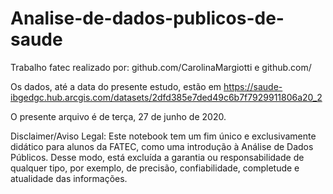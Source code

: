 # Analise-de-dados-publicos-de-saude
Trabalho fatec realizado por:
github.com/CarolinaMargiotti
e
github.com/

Os dados, até a data do presente estudo, estão em https://saude-ibgedgc.hub.arcgis.com/datasets/2dfd385e7ded49c6b7f7929911806a20_2

O presente arquivo é de terça, 27 de junho de 2020.

Disclaimer/Aviso Legal: Este notebook tem um fim único e exclusivamente didático para alunos da FATEC, como uma introdução à Análise de Dados Públicos. Desse modo, está excluída a garantia ou responsabilidade de qualquer tipo, por exemplo, de precisão, confiabilidade, completude e atualidade das informações.
